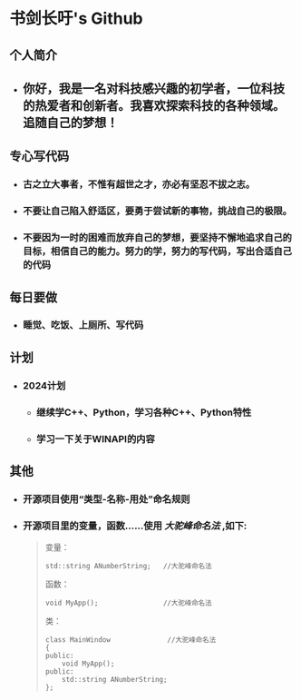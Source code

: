 # **书剑长吁's Github**

## **个人简介**

- ## **你好，我是一名对科技感兴趣的初学者，一位科技的热爱者和创新者。我喜欢探索科技的各种领域。追随自己的梦想！**

## **专心写代码**

- ### **古之立大事者，不惟有超世之才，亦必有坚忍不拔之志。**
- ### **不要让自己陷入舒适区，要勇于尝试新的事物，挑战自己的极限。**
- ### **不要因为一时的困难而放弃自己的梦想，要坚持不懈地追求自己的目标，相信自己的能力。努力的学，努力的写代码，写出合适自己的代码**

## **每日要做**

- ### **睡觉、吃饭、上厕所、写代码**

## **计划**

* ### **2024计划**
  * ### **继续学C++、Python，学习各种C++、Python特性**
  * ### **学习一下关于WINAPI的内容**

## **其他**
- ### **开源项目使用“类型-名称-用处”命名规则**  
- ### **开源项目里的变量，函数......使用 *大驼峰命名法* ,如下:**
  
  > 变量：
  > 
  > ```
  > std::string ANumberString;   //大驼峰命名法
  > ```
  > 
  > 函数：
  > 
  > ```
  > void MyApp();                //大驼峰命名法
  > ```
  > 
  > 类：
  > 
  > ```
  > class MainWindow              //大驼峰命名法
  > {
  > public:
  > 	void MyApp();
  > public:
  > 	std::string ANumberString;
  > };
  > ```


